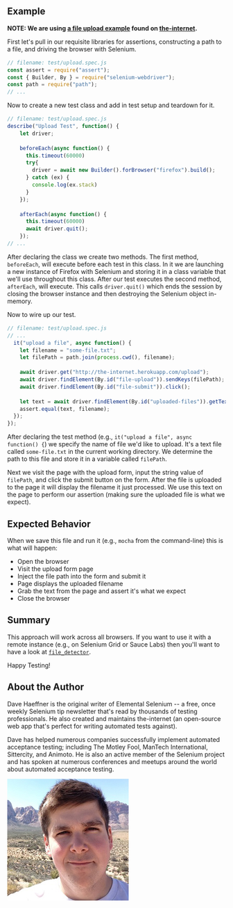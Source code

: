 ## Example

__NOTE: We are using [a file upload example](http://the-internet.herokuapp.com/upload) found on [the-internet](https://github.com/tourdedave/the-internet).__

First let's pull in our requisite libraries for assertions, constructing a path to a file, and driving the browser with Selenium.

```javascript
// filename: test/upload.spec.js
const assert = require("assert");
const { Builder, By } = require("selenium-webdriver");
const path = require("path");
// ...
```

Now to create a new test class and add in test setup and teardown for it.

```javascript
// filename: test/upload.spec.js
describe("Upload Test", function() {
    let driver;

    beforeEach(async function() {
      this.timeout(60000)
      try{
        driver = await new Builder().forBrowser("firefox").build();
      } catch (ex) {
        console.log(ex.stack)
      }
    });

    afterEach(async function() {
      this.timeout(60000)
      await driver.quit();
    });
// ...
```

After declaring the class we create two methods. The first method, `beforeEach`, will execute before each test in this class. In it we are launching a new instance of Firefox with Selenium and storing it in a class variable that we'll use throughout this class. After our test executes the second method, `afterEach`, will execute. This calls `driver.quit()` which ends the session by closing the browser instance and then destroying the Selenium object in-memory.

Now to wire up our test.

```javascript
// filename: test/upload.spec.js
// ...
  it("upload a file", async function() {
    let filename = "some-file.txt";
    let filePath = path.join(process.cwd(), filename);

    await driver.get("http://the-internet.herokuapp.com/upload");
    await driver.findElement(By.id("file-upload")).sendKeys(filePath);
    await driver.findElement(By.id("file-submit")).click();

    let text = await driver.findElement(By.id("uploaded-files")).getText();
    assert.equal(text, filename);
  });
});
```

After declaring the test method (e.g., `it("upload a file", async function() {`) we specify the name of file we'd like to upload. It's a text file called `some-file.txt` in the current working directory. We determine the path to this file and store it in a variable called `filePath`.

Next we visit the page with the upload form, input the string value of `filePath`, and click the submit button on the form. After the file is uploaded to the page it will display the filename it just processed. We use this text on the page to perform our assertion (making sure the uploaded file is what we expect).

## Expected Behavior

When we save this file and run it (e.g., `mocha` from the command-line) this is what will happen:

+ Open the browser
+ Visit the upload form page
+ Inject the file path into the form and submit it
+ Page displays the uploaded filename
+ Grab the text from the page and assert it's what we expect
+ Close the browser

## Summary

This approach will work across all browsers. If you want to use it with a remote instance (e.g., on Selenium Grid or Sauce Labs) then you'll want to have a look at [`file_detector`](https://seleniumhq.github.io/selenium/docs/api/javascript/module/selenium-webdriver/remote/index_exports_FileDetector.html).

Happy Testing!

## About the Author

Dave Haeffner is the original writer of Elemental Selenium -- a free, once weekly Selenium tip newsletter that's read by thousands of testing professionals. He also created and maintains the-internet (an open-source web app that's perfect for writing automated tests against).

Dave has helped numerous companies successfully implement automated acceptance testing; including The Motley Fool, ManTech International, Sittercity, and Animoto. He is also an active member of the Selenium project and has spoken at numerous conferences and meetups around the world about automated acceptance testing.

![Dave Haeffner profile picture](/img/authors/dave-haeffner.jpeg#author-img 'a title')
